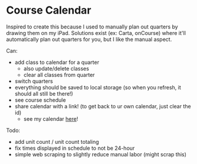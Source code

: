 # Course Calendar

Inspired to create this because I used to manually plan out quarters by drawing them on my iPad. Solutions exist (ex: Carta, onCourse) where it'll automatically plan out quarters for you, but I like the manual aspect.

Can:

- add class to calendar for a quarter
  - also update/delete classes
  - clear all classes from quarter
- switch quarters
- everything should be saved to local storage (so when you refresh, it should all still be there!)
- see course schedule
- share calendar with a link! (to get back to ur own calendar, just clear the id)
  - see my calendar [here](https://course-calendar.vercel.app/?id=5ddb9557-6598-4512-bb12-841de10018dc)!

Todo:

- add unit count / unit count totaling
- fix times displayed in schedule to not be 24-hour
- simple web scraping to slightly reduce manual labor (might scrap this)

